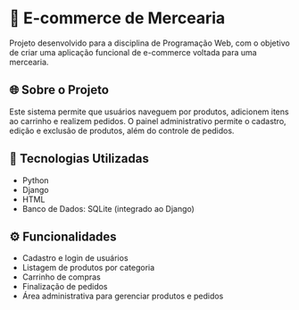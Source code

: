 # 🛒 E-commerce de Mercearia

Projeto desenvolvido para a disciplina de Programação Web, com o objetivo de criar uma aplicação funcional de e-commerce voltada para uma mercearia.

## 🌐 Sobre o Projeto

Este sistema permite que usuários naveguem por produtos, adicionem itens ao carrinho e realizem pedidos. O painel administrativo permite o cadastro, edição e exclusão de produtos, além do controle de pedidos.

## 🚀 Tecnologias Utilizadas

- Python
- Django
- HTML
- Banco de Dados: SQLite (integrado ao Django)


## ⚙️ Funcionalidades

- Cadastro e login de usuários
- Listagem de produtos por categoria
- Carrinho de compras
- Finalização de pedidos
- Área administrativa para gerenciar produtos e pedidos
